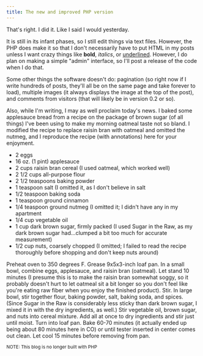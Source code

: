 ```yaml
---
title: The new and improved PHP version
---
```


That's right. I did it. Like I said I would yesterday.

It is still in its infant phases, so I still edit things via text files.
However, the PHP does make it so that I don't necessarily have to put HTML in my
posts unless I want crazy things like <b>bold</b>, <i>italics</i>, or
<u>underlined</u>. However, I do plan on making a simple "admin" interface, so
I'll post a release of the code when I do that.

Some other things the software doesn't do: pagination (so right now if I write
hundreds of posts, they'll all be on the same page and take forever to load),
multiple images (it always displays the image at the top of the post), and
comments from visitors (that will likely be in version 0.2 or so).

Also, while I'm writing, I may as well proclaim today's news. I baked some
applesauce bread from a recipe on the package of brown sugar (of all things)
I've been using to make my morning oatmeal taste not so bland. I modified the
recipe to replace raisin bran with oatmeal and omitted the nutmeg, and I
reproduce the recipe (with annotations) here for your enjoyment.

<ul>
  <li>2 eggs</li>
  <li>16 oz. (1 pint) applesauce</li>
  <li>2 cups raisin bran cereal (I used oatmeal, which worked well)</li>
  <li>2 1/2 cups all-purpose flour</li>
  <li>2 1/2 teaspoons baking powder</li>
  <li>1 teaspoon salt (I omitted it, as I don't believe in salt</li>
  <li>1/2 teaspoon baking soda</li>
  <li>1 teaspoon ground cinnamon</li>
  <li>1/4 teaspoon ground nutmeg (I omitted it; I didn't have any in my
  apartment</li>
  <li>1/4 cup vegetable oil</li>
  <li>1 cup dark brown sugar, firmly packed (I used Sugar in the Raw, as my dark
  brown sugar had...clumped a bit too much for accurate measurement)</li>
  <li>1/2 cup nuts, coarsely chopped (I omitted; I failed to read the recipe
  thoroughly before shopping and don't keep nuts around)</li>
</ul>

Preheat oven to 350 degrees F. Grease 9x5x3-inch loaf pan. In a small bowl,
combine eggs, applesauce, and raisin bran (oatmeal). Let stand 10 minutes (I
presume this is to make the raisin bran somewhat soggy, so it probably doesn't
hurt to let oatmeal sit a bit longer so you don't feel like you're eating raw
fiber when you enjoy the finished product). Stir. In large bowl, stir together
flour, baking powder, salt, baking soda, and spices. (Since Sugar in the Raw is
considerably less sticky than dark brown sugar, I mixed it in with the dry
ingredients, as well.) Stir vegetable oil, brown sugar, and nuts into cereal
mixture. Add all at once to dry ingredients and stir just until moist. Turn into
loaf pan. Bake 60-70 minutes (it actually ended up being about 80 minutes here
in CO) or until tester inserted in center comes out clean. Let cool 15 minutes
before removing from pan.

<small>NOTE: This blog is no longer built with PHP</small>
